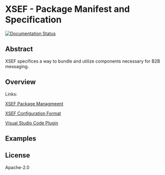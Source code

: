 # XSEF - Package Manifest and Specification

[![Documentation Status](https://readthedocs.org/projects/xsef-package-manager/badge/?version=latest)](https://xsef-package-manager.readthedocs.io/en/latest/?badge=latest)


## Abstract

XSEF specifices a way to bundle and utilize components necessary for B2B messaging. 

## Overview

Links:

[XSEF Package Managmeent](https://xsef-package-manager.readthedocs.io/en/latest/index.html)

[XSEF Configuration Format](https://xsef.readthedocs.io/en/latest/)

[Visual Studio Code Plugin](https://marketplace.visualstudio.com/items?itemName=freight-trust.freight-trust-edi)

## Examples

## License 

Apache-2.0
